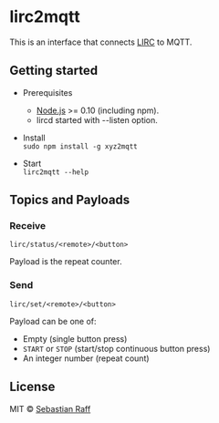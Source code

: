 # lirc2mqtt

This is an interface that connects [LIRC](www.lirc.org) to MQTT.


## Getting started

* Prerequisites
    * [Node.js](www.nodejs.org) >= 0.10 (including npm). 
    * lircd started with --listen option.

* Install    
`sudo npm install -g xyz2mqtt`


* Start    
`lirc2mqtt --help`


## Topics and Payloads

### Receive

`lirc/status/<remote>/<button>`

Payload is the repeat counter.


### Send

`lirc/set/<remote>/<button>`

Payload can be one of:

* Empty (single button press)
* `START` or `STOP` (start/stop continuous button press)
* An integer number (repeat count)


## License

MIT © [Sebastian Raff](https://github.com/hobbyquaker)
